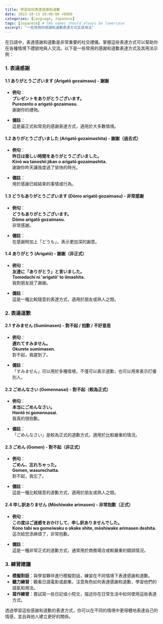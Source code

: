 ```yaml
---
title: 學習如何表達感謝和道歉
date: 2023-10-13 20:00:00 +0800
categories: [Language, Japanese]
tags: [Japanese] # TAG names should always be lowercase
excerpt: "一些常用的感謝和道歉表達方式及其用法"
---
```


在日語中，表達感謝和道歉是非常重要的社交禮儀。掌握這些表達方式可以幫助你在各種情境下禮貌地與人交流。以下是一些常用的感謝和道歉表達方式及其用法示例：

### **1. 表達感謝**

#### **1.1 ありがとうございます (Arigatō gozaimasu)** - 謝謝
- **例句**：  
  **プレゼントをありがとうございます。**  
  **Purezento o arigatō gozaimasu.**  
  謝謝你的禮物。

- **備註**：  
  這是最正式和常見的感謝表達方式，適用於大多數情境。

#### **1.2 ありがとうございました (Arigatō gozaimashita)** - 謝謝（過去式）
- **例句**：  
  **昨日は楽しい時間をありがとうございました。**  
  **Kinō wa tanoshii jikan o arigatō gozaimashita.**  
  謝謝你昨天讓我度過了愉快的時光。

- **備註**：  
  用於感謝已經結束的事情或行為。

#### **1.3 どうもありがとうございます (Dōmo arigatō gozaimasu)** - 非常感謝
- **例句**：  
  **どうもありがとうございます。**  
  **Dōmo arigatō gozaimasu.**  
  非常感謝。

- **備註**：  
  在感謝時加上「どうも」，表示更加深的謝意。

#### **1.4 ありがとう (Arigatō)** - 謝謝（非正式）
- **例句**：  
  **友達に「ありがとう」と言いました。**  
  **Tomodachi ni 'arigatō' to iimashita.**  
  我對朋友說了謝謝。

- **備註**：  
  這是一種比較隨意的表達方式，適用於朋友或熟人之間。

### **2. 表達道歉**

#### **2.1 すみません (Sumimasen)** - 對不起 / 抱歉 / 不好意思
- **例句**：  
  **遅れてすみません。**  
  **Okurete sumimasen.**  
  對不起，我遲到了。

- **備註**：  
  「すみません」可以用於多種情境，不僅可以表示道歉，也可以用來表示打擾別人。

#### **2.2 ごめんなさい (Gomennasai)** - 對不起（較為正式）
- **例句**：  
  **本当にごめんなさい。**  
  **Hontō ni gomennasai.**  
  我真的很抱歉。

- **備註**：  
  「ごめんなさい」是較為正式的道歉方式，適用於比較嚴重的情況。

#### **2.3 ごめん (Gomen)** - 對不起（非正式）
- **例句**：  
  **ごめん、忘れちゃった。**  
  **Gomen, wasurechatta.**  
  對不起，我忘了。

- **備註**：  
  這是一種比較隨意的道歉方式，適用於朋友或熟人之間。

#### **2.4 申し訳ありません (Mōshiwake arimasen)** - 非常抱歉（正式）
- **例句**：  
  **この度はご迷惑をおかけして、申し訳ありませんでした。**  
  **Kono tabi wa gomeiwaku o okake shite, mōshiwake arimasen deshita.**  
  這次給您添麻煩了，非常抱歉。

- **備註**：  
  這是一種非常正式的道歉方式，通常用於商務場合或較嚴重的錯誤情況。

### **3. 練習建議**

- **模擬對話**：與學習夥伴進行模擬對話，練習在不同情境下表達感謝和道歉。
- **聽力練習**：觀看日語電影或劇集，注意角色如何表達感謝和道歉，學習他們的語氣和用法。
- **寫作練習**：嘗試寫一些日記或小短文，描述你在日常生活中如何使用這些表達方式。

透過學習這些感謝和道歉的表達方式，你可以在不同的情境中更得體地表達自己的情感，並且與他人建立更好的關係。
